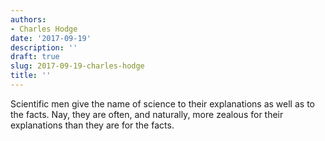 ```yaml
---
authors:
- Charles Hodge
date: '2017-09-19'
description: ''
draft: true
slug: 2017-09-19-charles-hodge
title: ''
---
```

Scientific men give the name of science to their explanations as well as to the facts. Nay, they are often, and naturally, more zealous for their explanations than they are for the facts.



